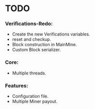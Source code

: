 # TODO

### Verifications-Redo:
- Create the new Verifications variables.
- reset and checkup.
- Block construction in MainMine.
- Custom Block serializer.

### Core:
- Multiple threads.

### Features:
- Configuration file.
- Multiple Miner payout.
